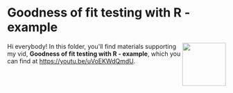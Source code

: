 # Goodness of fit testing with R - example
[<img src="goodness of tit thumb.png" align="right" height="100" />](<https://youtu.be/uVoEKWdQmdU>)

Hi everybody! In this folder, you'll find materials supporting my vid, **Goodness of fit testing with R - example**, which you can find at <https://youtu.be/uVoEKWdQmdU>. 

